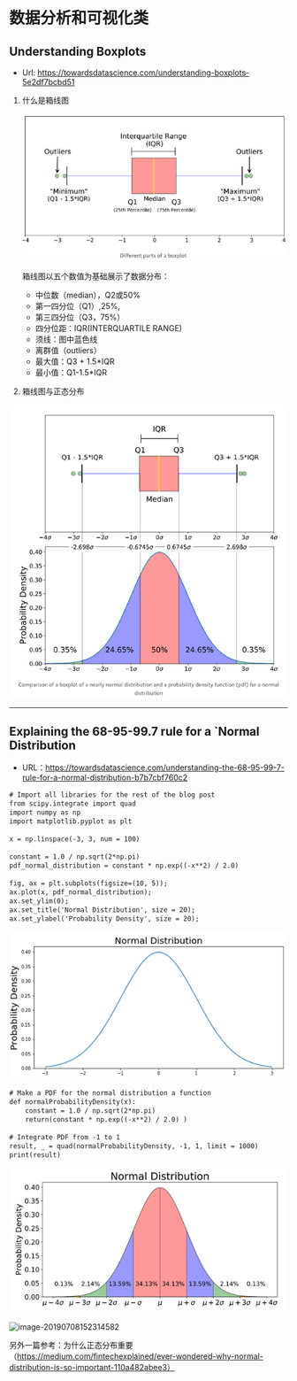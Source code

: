 # 数据分析和可视化类

## Understanding Boxplots

- Url: https://towardsdatascience.com/understanding-boxplots-5e2df7bcbd51

1. 什么是箱线图

   ![image-20190708131831440](./images/boxplot.png)

   箱线图以五个数值为基础展示了数据分布：

   - 中位数（median），Q2或50%
   - 第一四分位（Q1）,25%,
   - 第三四分位（Q3，75%）
   - 四分位距：IQR(INTERQUARTILE RANGE)
   - 须线：图中蓝色线
   - 离群值（outliers）
   - 最大值：Q3 + 1.5*IQR
   - 最小值：Q1-1.5*IQR

2. 箱线图与正态分布

![image-20190708132701023](./images/boxplotdistribution.png)

-------

## Explaining the 68-95-99.7 rule for a `Normal Distribution

- URL：https://towardsdatascience.com/understanding-the-68-95-99-7-rule-for-a-normal-distribution-b7b7cbf760c2

```
# Import all libraries for the rest of the blog post
from scipy.integrate import quad
import numpy as np
import matplotlib.pyplot as plt

x = np.linspace(-3, 3, num = 100)

constant = 1.0 / np.sqrt(2*np.pi)
pdf_normal_distribution = constant * np.exp((-x**2) / 2.0)

fig, ax = plt.subplots(figsize=(10, 5));
ax.plot(x, pdf_normal_distribution);
ax.set_ylim(0);
ax.set_title('Normal Distribution', size = 20);
ax.set_ylabel('Probability Density', size = 20);
```

![image-20190708152044656](./images/normal.png)

```
# Make a PDF for the normal distribution a function
def normalProbabilityDensity(x):
    constant = 1.0 / np.sqrt(2*np.pi)
    return(constant * np.exp((-x**2) / 2.0) )

# Integrate PDF from -1 to 1
result, _ = quad(normalProbabilityDensity, -1, 1, limit = 1000)
print(result)
```

![image-20190708152130658](./images/nd.png)

![image-20190708152314582](/Users/qiwsir/Documents/ReadingNotes/images/rule.png)

另外一篇参考：为什么正态分布重要（https://medium.com/fintechexplained/ever-wondered-why-normal-distribution-is-so-important-110a482abee3）